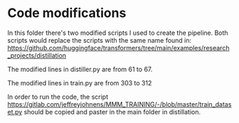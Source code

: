 # Code modifications

In this folder there's two modified scripts I used to create the pipeline. Both scripts would replace the scripts with the same name found in: https://github.com/huggingface/transformers/tree/main/examples/research_projects/distillation

The modified lines in distiller.py are from 61 to 67.

The modified lines in train.py are from 303 to 312

In order to run the code, the script https://gitlab.com/jeffreyjohnens/MMM_TRAINING/-/blob/master/train_dataset.py should be copied and paster in the main folder in distillation.
